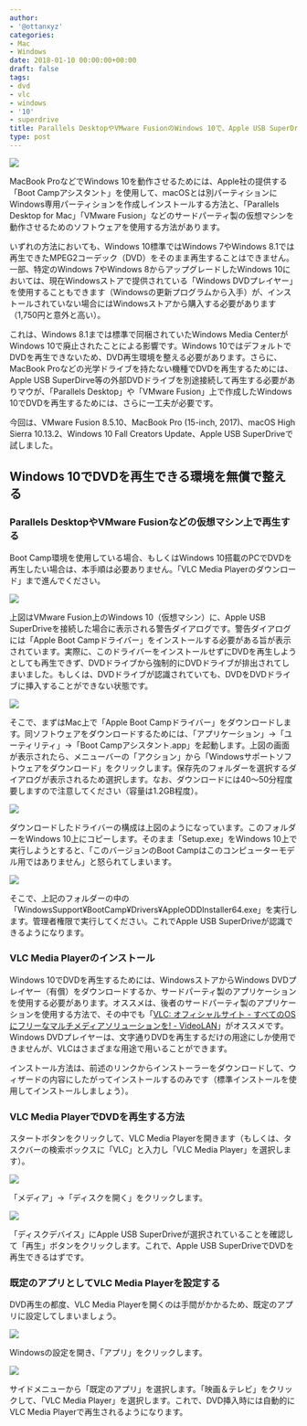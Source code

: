 ```yaml
---
author:
- '@ottanxyz'
categories:
- Mac
- Windows
date: 2018-01-10 00:00:00+00:00
draft: false
tags:
- dvd
- vlc
- windows
- '10'
- superdrive
title: Parallels DesktopやVMware FusionのWindows 10で、Apple USB SuperDriveを使用してDVDを再生する方法
type: post
---
```


![](180109-5a54c4ce0b133.jpg)

MacBook ProなどでWindows 10を動作させるためには、Apple社の提供する「Boot Campアシスタント」を使用して、macOSとは別パーティションにWindows専用パーティションを作成しインストールする方法と、「Parallels Desktop for Mac」「VMware Fusion」などのサードパーティ製の仮想マシンを動作させるためのソフトウェアを使用する方法があります。

いずれの方法においても、Windows 10標準ではWindows 7やWindows 8.1では再生できたMPEG2コーデック（DVD）をそのまま再生することはできません。一部、特定のWindows 7やWindows 8からアップグレードしたWindows 10においては、現在Windowsストアで提供されている「Windows DVDプレイヤー」を使用することもできます（Windowsの更新プログラムから入手）が、インストールされていない場合にはWindowsストアから購入する必要があります（1,750円と意外と高い）。

これは、Windows 8.1までは標準で同梱されていたWindows Media CenterがWindows 10で廃止されたことによる影響です。Windows 10ではデフォルトでDVDを再生できないため、DVD再生環境を整える必要があります。さらに、MacBook Proなどの光学ドライブを持たない機種でDVDを再生するためには、Apple USB SuperDirve等の外部DVDドライブを別途接続して再生する必要がありマウが、「Parallels Desktop」や「VMware Fusion」上で作成したWindows 10でDVDを再生するためには、さらに一工夫が必要です。

今回は、VMware Fusion 8.5.10、MacBook Pro (15-inch, 2017)、macOS High Sierra 10.13.2、Windows 10 Fall Creators Update、Apple USB SuperDriveで試しました。

## Windows 10でDVDを再生できる環境を無償で整える

### Parallels DesktopやVMware Fusionなどの仮想マシン上で再生する

Boot Camp環境を使用している場合、もしくはWindows 10搭載のPCでDVDを再生したい場合は、本手順は必要ありません。「VLC Media Playerのダウンロード」まで進んでください。

![](180109-5a54c522170d8.png)

上図はVMware Fusion上のWindows 10（仮想マシン）に、Apple USB  SuperDriveを接続した場合に表示される警告ダイアログです。警告ダイアログには「Apple Boot Campドライバー」をインストールする必要がある旨が表示されています。実際に、このドライバーをインストールせずにDVDを再生しようとしても再生できず、DVDドライブから強制的にDVDドライブが排出されてしまいました。もしくは、DVDドライブが認識されていても、DVDをDVDドライブに挿入することができない状態です。

![](180109-5a54d7b07223b.png)

そこで、まずはMac上で「Apple Boot Campドライバー」をダウンロードします。同ソフトウェアをダウンロードするためには、「アプリケーション」→「ユーティリティ」→「Boot Campアシスタント.app」を起動します。上図の画面が表示されたら、メニューバーの「アクション」から「Windowsサポートソフトウェアをダウンロード」をクリックします。保存先のフォルダーを選択するダイアログが表示されるため選択します。なお、ダウンロードには40〜50分程度要しますので注意してください（容量は1.2GB程度）。

![](180109-5a54d8ce94f6c.png)

ダウンロードしたドライバーの構成は上図のようになっています。このフォルダーをWindows 10上にコピーします。そのまま「Setup.exe」をWindows 10上で実行しようとすると、「このバージョンのBoot Campはこのコンピューターモデル用ではありません」と怒られてしまいます。

![](180110-5a5619304c781.png)

そこで、上記のフォルダーの中の「WindowsSupport¥BootCamp¥Drivers¥AppleODDInstaller64.exe」を実行します。管理者権限で実行してください。これでApple USB SuperDriveが認識できるようになります。

### VLC Media Playerのインストール

Windows 10でDVDを再生するためには、WindowsストアからWindows DVDプレイヤー（有償）をダウンロードするか、サードパーティ製のアプリケーションを使用する必要があります。オススメは、後者のサードパーティ製のアプリケーションを使用する方法で、その中でも「[VLC: オフィシャルサイト - すべてのOSにフリーなマルチメディアソリューションを! - VideoLAN](https://www.videolan.org/index.ja.html)」がオススメです。Windows DVDプレイヤーは、文字通りDVDを再生するだけの用途にしか使用できませんが、VLCはさまざまな用途で用いることができます。

インストール方法は、前述のリンクからインストーラーをダウンロードして、ウィザードの内容にしたがってインストールするのみです（標準インストールを使用してインストールしましょう）。

### VLC Media PlayerでDVDを再生する方法

スタートボタンをクリックして、VLC Media Playerを開きます（もしくは、タスクバーの検索ボックスに「VLC」と入力し「VLC Media Player」を選択します）。

![](180110-5a561a4567b1d.png)

「メディア」→「ディスクを開く」をクリックします。

![](180109-5a54ceca9168a.png)

「ディスクデバイス」にApple USB SuperDriveが選択されていることを確認して「再生」ボタンをクリックします。これで、Apple USB SuperDriveでDVDを再生できるはずです。

### 既定のアプリとしてVLC Media Playerを設定する

DVD再生の都度、VLC Media Playerを開くのは手間がかかるため、既定のアプリに設定してしまいましょう。

![](180109-5a54ceeb979d1.png)

Windowsの設定を開き、「アプリ」をクリックします。

![](180109-5a54cef358e4a.png)

サイドメニューから「既定のアプリ」を選択します。「映画＆テレビ」をクリックして、「VLC Media Player」を選択します。これで、DVD挿入時には自動的にVLC Media Playerで再生されるようになります。
